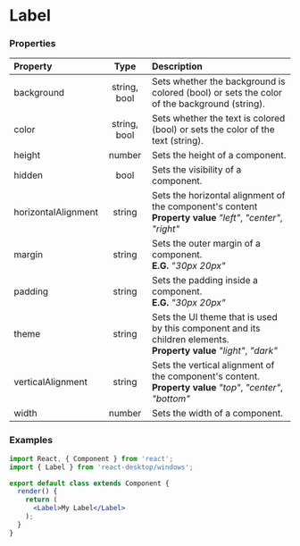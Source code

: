 # Label

### Properties

Property            | Type         | Description
:------------------ | :-----------:| :----------
background          | string, bool | Sets whether the background is colored (bool) or sets the color of the background (string).
color               | string, bool | Sets whether the text is colored (bool) or sets the color of the text (string).
height              | number       | Sets the height of a component.
hidden              | bool         | Sets the visibility of a component.
horizontalAlignment | string       | Sets the horizontal alignment of the component's content<br/>__Property value__ _"left"_, _"center"_, _"right"_
margin              | string       | Sets the outer margin of a component.<br/>__E.G.__ _"30px 20px"_
padding             | string       | Sets the padding inside a component.<br/>__E.G.__ _"30px 20px"_
theme               | string       | Sets the UI theme that is used by this component and its children elements.<br/>__Property value__ _"light"_, _"dark"_
verticalAlignment   | string       | Sets the vertical alignment of the component's content.<br/>__Property value__ _"top"_, _"center"_, _"bottom"_
width               | number       | Sets the width of a component.

### Examples

```jsx
import React, { Component } from 'react';
import { Label } from 'react-desktop/windows';

export default class extends Component {
  render() {
    return (
      <Label>My Label</Label>
    );
  }
}
```
